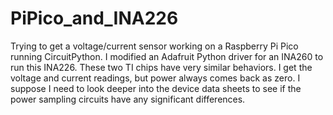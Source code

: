 # PiPico_and_INA226

Trying to get a voltage/current sensor working on a Raspberry Pi Pico running CircuitPython. I modified an Adafruit Python driver for an INA260 to run this INA226. These two TI chips have very similar behaviors.
I get the voltage and current readings, but power always comes back as zero. I suppose I need to look deeper into the device data sheets to see if the power sampling circuits have any significant differences.
